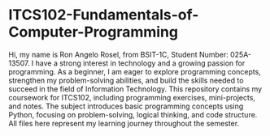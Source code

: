 # ITCS102-Fundamentals-of-Computer-Programming

Hi, my name is Ron Angelo Rosel, from BSIT-1C, Student Number: 025A-13507. I have a strong interest in technology and a growing passion for programming. As a beginner, I am eager to explore programming concepts, strengthen my problem-solving abilities, and build the skills needed to succeed in the field of Information Technology. This repository contains my coursework for ITCS102, including programming exercises, mini-projects, and notes. The subject introduces basic programming concepts using Python, focusing on problem-solving, logical thinking, and code structure. All files here represent my learning journey throughout the semester.
